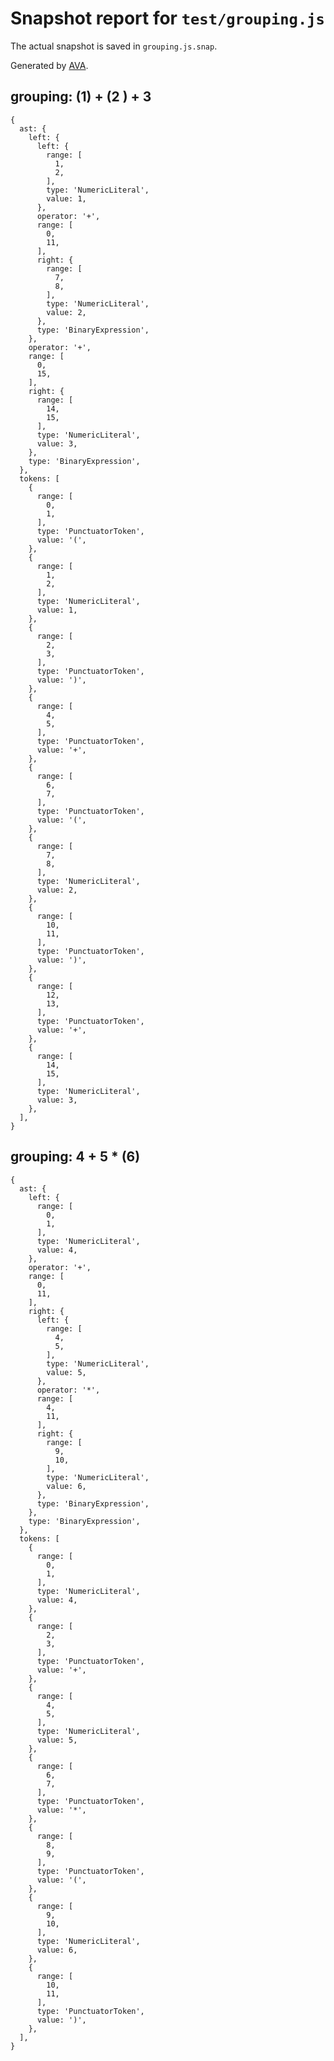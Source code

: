 # Snapshot report for `test/grouping.js`

The actual snapshot is saved in `grouping.js.snap`.

Generated by [AVA](https://ava.li).

## grouping: (1) + (2  ) + 3

    {
      ast: {
        left: {
          left: {
            range: [
              1,
              2,
            ],
            type: 'NumericLiteral',
            value: 1,
          },
          operator: '+',
          range: [
            0,
            11,
          ],
          right: {
            range: [
              7,
              8,
            ],
            type: 'NumericLiteral',
            value: 2,
          },
          type: 'BinaryExpression',
        },
        operator: '+',
        range: [
          0,
          15,
        ],
        right: {
          range: [
            14,
            15,
          ],
          type: 'NumericLiteral',
          value: 3,
        },
        type: 'BinaryExpression',
      },
      tokens: [
        {
          range: [
            0,
            1,
          ],
          type: 'PunctuatorToken',
          value: '(',
        },
        {
          range: [
            1,
            2,
          ],
          type: 'NumericLiteral',
          value: 1,
        },
        {
          range: [
            2,
            3,
          ],
          type: 'PunctuatorToken',
          value: ')',
        },
        {
          range: [
            4,
            5,
          ],
          type: 'PunctuatorToken',
          value: '+',
        },
        {
          range: [
            6,
            7,
          ],
          type: 'PunctuatorToken',
          value: '(',
        },
        {
          range: [
            7,
            8,
          ],
          type: 'NumericLiteral',
          value: 2,
        },
        {
          range: [
            10,
            11,
          ],
          type: 'PunctuatorToken',
          value: ')',
        },
        {
          range: [
            12,
            13,
          ],
          type: 'PunctuatorToken',
          value: '+',
        },
        {
          range: [
            14,
            15,
          ],
          type: 'NumericLiteral',
          value: 3,
        },
      ],
    }

## grouping: 4 + 5 * (6)

    {
      ast: {
        left: {
          range: [
            0,
            1,
          ],
          type: 'NumericLiteral',
          value: 4,
        },
        operator: '+',
        range: [
          0,
          11,
        ],
        right: {
          left: {
            range: [
              4,
              5,
            ],
            type: 'NumericLiteral',
            value: 5,
          },
          operator: '*',
          range: [
            4,
            11,
          ],
          right: {
            range: [
              9,
              10,
            ],
            type: 'NumericLiteral',
            value: 6,
          },
          type: 'BinaryExpression',
        },
        type: 'BinaryExpression',
      },
      tokens: [
        {
          range: [
            0,
            1,
          ],
          type: 'NumericLiteral',
          value: 4,
        },
        {
          range: [
            2,
            3,
          ],
          type: 'PunctuatorToken',
          value: '+',
        },
        {
          range: [
            4,
            5,
          ],
          type: 'NumericLiteral',
          value: 5,
        },
        {
          range: [
            6,
            7,
          ],
          type: 'PunctuatorToken',
          value: '*',
        },
        {
          range: [
            8,
            9,
          ],
          type: 'PunctuatorToken',
          value: '(',
        },
        {
          range: [
            9,
            10,
          ],
          type: 'NumericLiteral',
          value: 6,
        },
        {
          range: [
            10,
            11,
          ],
          type: 'PunctuatorToken',
          value: ')',
        },
      ],
    }
